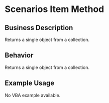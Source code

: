 # Scenarios Item Method

## Business Description
Returns a single object from a collection.

## Behavior
Returns a single object from a collection.

## Example Usage
No VBA example available.